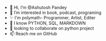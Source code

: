 - 👋 Hi, I’m @Ashutosh Pandey
- 👀 I’m interested in book, podcast, programing
- ✨ I'm polymath- Programmer, Artist, Editer 
- 🌱 I know PYTHON, SQL, MARKDOWN
- 💞️ looking to collaborate on python project
- 📫 Reach me on GitHub